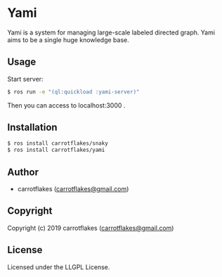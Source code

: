 # Yami

Yami is a system for managing large-scale labeled directed graph.
Yami aims to be a single huge knowledge base.

## Usage

Start server:

``` sh
$ ros run -e "(ql:quickload :yami-server)"
```

Then you can access to localhost:3000 .

## Installation

``` sh
$ ros install carrotflakes/snaky
$ ros install carrotflakes/yami
```

## Author

* carrotflakes (carrotflakes@gmail.com)

## Copyright

Copyright (c) 2019 carrotflakes (carrotflakes@gmail.com)

## License

Licensed under the LLGPL License.
